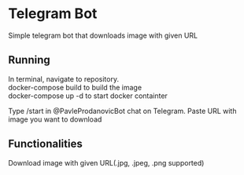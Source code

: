 # Telegram Bot
 
Simple telegram bot that downloads image with given URL

## Running
In terminal, navigate to repository. <br/> 
docker-compose build to build the image <br/>
docker-compose up -d to start docker containter

Type /start in @PavleProdanovicBot chat on Telegram.
Paste URL with image you want to download

## Functionalities
Download image with given URL(.jpg, .jpeg, .png supported) <br/>
